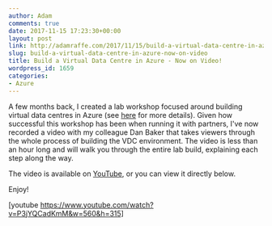 ```yaml
---
author: Adam
comments: true
date: 2017-11-15 17:23:30+00:00
layout: post
link: http://adamraffe.com/2017/11/15/build-a-virtual-data-centre-in-azure-now-on-video/
slug: build-a-virtual-data-centre-in-azure-now-on-video
title: Build a Virtual Data Centre in Azure - Now on Video!
wordpress_id: 1659
categories:
- Azure
---
```


A few months back, I created a lab workshop focused around building virtual data centres in Azure (see [here](http://adamraffe.com/2017/09/05/check-out-my-azure-virtual-data-centre-lab/) for more details). Given how successful this workshop has been when running it with partners, I've now recorded a video with my colleague Dan Baker that takes viewers through the whole process of building the VDC environment. The video is less than an hour long and will walk you through the entire lab build, explaining each step along the way.

The video is available on [YouTube](https://youtu.be/P3jYQCadKmM), or you can view it directly below.

Enjoy!

[youtube https://www.youtube.com/watch?v=P3jYQCadKmM&w=560&h=315]

